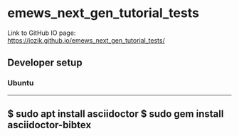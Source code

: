 # emews_next_gen_tutorial_tests

Link to GitHub IO page: https://jozik.github.io/emews_next_gen_tutorial_tests/

## Developer setup

### Ubuntu

----
$ sudo apt install asciidoctor
$ sudo gem install asciidoctor-bibtex
----
